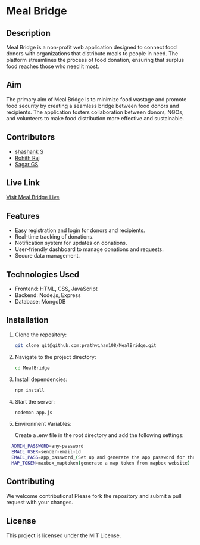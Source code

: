 # Meal Bridge


## Description

Meal Bridge is a non-profit web application designed to connect food donors with organizations that distribute meals to people in need. The platform streamlines the process of food donation, ensuring that surplus food reaches those who need it most.

## Aim

The primary aim of Meal Bridge is to minimize food wastage and promote food security by creating a seamless bridge between food donors and recipients. The application fosters collaboration between donors, NGOs, and volunteers to make food distribution more effective and sustainable.

## Contributors

- [shashank S](https://github.com/shanks-D-fury)
- [Rohith Raj](https://github.com/Rohithraj16)
- [Sagar GS]()

## Live Link

[Visit Meal Bridge Live](https://mealbridge-ls4r.onrender.com/)

## Features

- Easy registration and login for donors and recipients.
- Real-time tracking of donations.
- Notification system for updates on donations.
- User-friendly dashboard to manage donations and requests.
- Secure data management.

## Technologies Used

- Frontend: HTML, CSS, JavaScript
- Backend: Node.js, Express
- Database: MongoDB

## Installation

1. Clone the repository:
   ```bash
   git clone git@github.com:prathvihan108/MealBridge.git
   ```
2. Navigate to the project directory:
   ```bash
   cd MealBridge
   ```
3. Install dependencies:
   ```bash
   npm install
   ```
4. Start the server:
   ```bash
   nodemon app.js
   ```
5. Environment Variables:

   Create a .env file in the root directory and add the following settings:

```bash
  ADMIN_PASSWORD=any-password
  EMAIL_USER=sender-email-id
  EMAIL_PASS=app_password_(Set up and generate the app password for the sender-email)
  MAP_TOKEN=maxbox_maptoken(generate a map token from mapbox website)
```

## Contributing

We welcome contributions! Please fork the repository and submit a pull request with your changes.

## License

This project is licensed under the MIT License.
